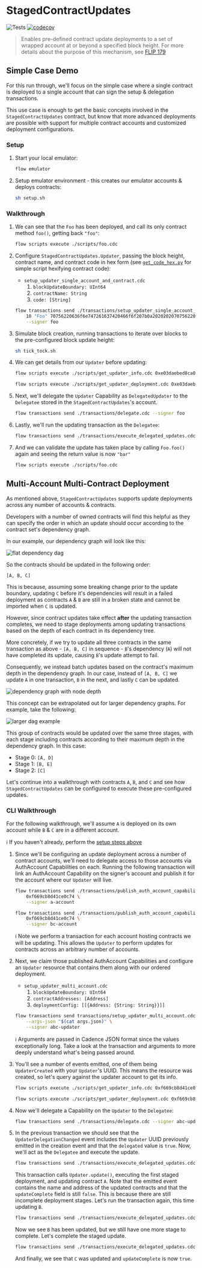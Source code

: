 # StagedContractUpdates

![Tests](https://github.com/onflow/contract-updater/actions/workflows/ci.yml/badge.svg)
[![codecov](https://codecov.io/gh/onflow/contract-updater/graph/badge.svg?token=TAIKIA95FU)](https://codecov.io/gh/onflow/contract-updater)

> Enables pre-defined contract update deployments to a set of wrapped account at or beyond a specified block height. For
> more details about the purpose of this mechanism, see [FLIP 179](https://github.com/onflow/flips/pull/179)

## Simple Case Demo

For this run through, we'll focus on the simple case where a single contract is deployed to a single account that can
sign the setup & delegation transactions. 

This use case is enough to get the basic concepts involved in the `StagedContractUpdates` contract, but know that more
advanced deployments are possible with support for multiple contract accounts and customized deployment configurations.

### Setup

1. Start your local emulator:

    ```sh
    flow emulator
    ```

1. Setup emulator environment - this creates our emulator accounts & deploys contracts:

    ```sh
    sh setup.sh
    ```

### Walkthrough

1. We can see that the `Foo` has been deployed, and call its only contract method `foo()`, getting back `"foo"`:

    ```sh
    flow scripts execute ./scripts/foo.cdc
    ```

1. Configure `StagedContractUpdates.Updater`, passing the block height, contract name, and contract code in hex form (see
   [`get_code_hex.py`](./src/get_code_hex.py) for simple script hexifying contract code):
    - `setup_updater_single_account_and_contract.cdc`
        1. `blockUpdateBoundary: UInt64`
        1. `contractName: String`
        1. `code: [String]`

    ```sh
    flow transactions send ./transactions/setup_updater_single_account_and_contract.cdc \
        10 "Foo" 70756220636f6e747261637420466f6f207b0a202020207075622066756e20666f6f28293a20537472696e67207b0a202020202020202072657475726e2022626172220a202020207d0a7d \
        --signer foo
    ```

1. Simulate block creation, running transactions to iterate over blocks to the pre-configured block update height:

    ```sh
    sh tick_tock.sh
    ```

1. We can get details from our `Updater` before updating:

    ```sh
    flow scripts execute ./scripts/get_updater_info.cdc 0xe03daebed8ca0615
    ```

    ```sh
    flow scripts execute ./scripts/get_updater_deployment.cdc 0xe03daebed8ca0615
    ```

1. Next, we'll delegate the `Updater` Capability as `DelegatedUpdater` to the `Delegatee` stored in the `StagedContractUpdates`'s account.

    ```sh
    flow transactions send ./transactions/delegate.cdc --signer foo
    ```

1. Lastly, we'll run the updating transaction as the `Delegatee`:

    ```sh
    flow transactions send ./transactions/execute_delegated_updates.cdc
    ```

1. And we can validate the update has taken place by calling `Foo.foo()` again and seeing the return value is now
   `"bar"`

    ```sh
    flow scripts execute ./scripts/foo.cdc
    ```

## Multi-Account Multi-Contract Deployment

As mentioned above, `StagedContractUpdates` supports update deployments across any number of accounts & contracts.

Developers with a number of owned contracts will find this helpful as they can specify the order in which an update
should occur according to the contract set's dependency graph.

In our example, our dependency graph will look like this:

![flat dependency dag](./resources/dependency_dag.png)

So the contracts should be updated in the following order:

```
[A, B, C]
```

This is because, assuming some breaking change prior to the update boundary, updating `C` before it's dependencies will
result in a failed deployment as contracts `A` & `B` are still in a broken state and cannot be imported when `C` is
updated.

However, since contract updates take effect **after** the updating transaction completes, we need to stage deployments
among updating transactions based on the depth of each contract in its dependency tree. 

More concretely, if we try to update all three contracts in the same transaction as above - `[A, B, C]` in sequence -
`B`'s dependency (`A`) will not have completed its update, causing `B`'s update attempt to fail.

Consequently, we instead batch updates based on the contract's maximum depth in the dependency graph. In our case,
instead of `[A, B, C]` we update `A` in one transaction, `B` in the next, and lastly `C` can be updated.

![dependency graph with node depth](./resources/dependency_dag_with_depth.png)

This concept can be extrapolated out for larger dependency graphs. For example, take the following:

![larger dag example](./resources/larger_dag.png)

This group of contracts would be updated over the same three stages, with each stage including contracts according to
their maximum depth in the dependency graph. In this case:

- Stage 0: `[A, D]`
- Stage 1: `[B, E]`
- Stage 2: `[C]`

Let's continue into a walkthrough with contracts `A`, `B`, and `C` and see how `StagedContractUpdates` can be configured to
execute these pre-configured updates.

### CLI Walkthrough

For the following walkthrough, we'll assume `A` is deployed on its own account while `B` & `C` are in a different
account.

:information_source: If you haven't already, perform the [setup steps above](#setup)

1. Since we'll be configuring an update deployment across a number of contract accounts, we'll need to delegate access
   to those accounts via AuthAccount Capabilities on each. Running the following transaction will link an AuthAccount
   Capability on the signer's account and publish it for the account where our `Updater` will live.

    ```sh
    flow transactions send ./transactions/publish_auth_account_capability.cdc \
        0xf669cb8d41ce0c74 \
        --signer a-account
    ```

    ```sh
    flow transactions send ./transactions/publish_auth_account_capability.cdc \
        0xf669cb8d41ce0c74 \
        --signer bc-account
    ```

    :information_source: Note we perform a transaction for each account hosting contracts we will be updating. This
    allows the `Updater` to perform updates for contracts across an arbitrary number of accounts.

1. Next, we claim those published AuthAccount Capabilities and configure an `Updater` resource that contains them along
   with our ordered deployment.
    - `setup_updater_multi_account.cdc`
        1. `blockUpdateBoundary: UInt64`
        1. `contractAddresses: [Address]`
        1. `deploymentConfig: [[{Address: {String: String}}]]`

    ```sh
    flow transactions send transactions/setup_updater_multi_account.cdc \
        --args-json "$(cat args.json)" \
        --signer abc-updater
    ```

    :information_source: Arguments are passed in Cadence JSON format since the values exceptionally long. Take a look at
    the transaction and arguments to more deeply understand what's being passed around.

1. You'll see a number of events emitted, one of them being `UpdaterCreated` with your `Updater`'s UUID. This means the
   resource was created, so let's query against the updater account to get its info.

    ```sh
    flow scripts execute ./scripts/get_updater_info.cdc 0xf669cb8d41ce0c74
    ```

    ```sh
    flow scripts execute ./scripts/get_updater_deployment.cdc 0xf669cb8d41ce0c74
    ```

1. Now we'll delegate a Capability on the `Updater` to the `Delegatee`:

    ```sh
    flow transactions send ./transactions/delegate.cdc --signer abc-updater
    ```

1. In the previous transaction we should see that the `UpdaterDelegationChanged` event includes the `Updater` UUID
   previously emitted in the creation event and that the `delegated` value is `true`. Now, we'll act as the `Delegatee`
   and execute the update.

    ```sh
    flow transactions send ./transactions/execute_delegated_updates.cdc
    ```

    This transaction calls `Updater.update()`, executing the first staged deployment, and updating contract `A`. Note
    that the emitted event contains the name and address of the updated contracts and that the `updateComplete` field is
    still `false`. This is because there are still incomplete deployment stages. Let's run the transaction again, this
    time updating `B`.

    ```sh
    flow transactions send ./transactions/execute_delegated_updates.cdc
    ```

    Now we see `B` has been updated, but we still have one more stage to complete. Let's complete the staged update.

    ```sh
    flow transactions send ./transactions/execute_delegated_updates.cdc
    ```

    And finally, we see that `C` was updated and `updateComplete` is now `true`.